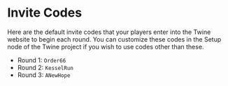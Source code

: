 # Invite Codes

Here are the default invite codes that your players enter into the Twine website to begin each round. You can customize these codes in the Setup node of the Twine project if you wish to use codes other than these.

* Round 1: `Order66`
* Round 2: `KesselRun`
* Round 3: `ANewHope`